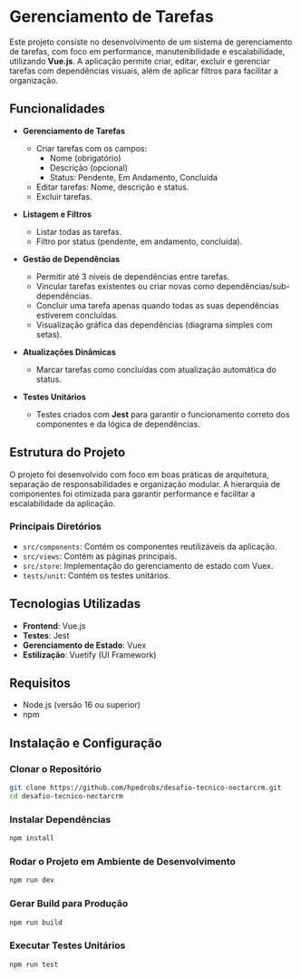 # Gerenciamento de Tarefas

Este projeto consiste no desenvolvimento de um sistema de gerenciamento de tarefas, com foco em performance, manutenibilidade e escalabilidade, utilizando **Vue.js**. A aplicação permite criar, editar, excluir e gerenciar tarefas com dependências visuais, além de aplicar filtros para facilitar a organização.

## Funcionalidades

-   **Gerenciamento de Tarefas**

    -   Criar tarefas com os campos:
        -   Nome (obrigatório)
        -   Descrição (opcional)
        -   Status: Pendente, Em Andamento, Concluída
    -   Editar tarefas: Nome, descrição e status.
    -   Excluir tarefas.

-   **Listagem e Filtros**

    -   Listar todas as tarefas.
    -   Filtro por status (pendente, em andamento, concluída).

-   **Gestão de Dependências**

    -   Permitir até 3 níveis de dependências entre tarefas.
    -   Vincular tarefas existentes ou criar novas como dependências/sub-dependências.
    -   Concluir uma tarefa apenas quando todas as suas dependências estiverem concluídas.
    -   Visualização gráfica das dependências (diagrama simples com setas).

-   **Atualizações Dinâmicas**

    -   Marcar tarefas como concluídas com atualização automática do status.

-   **Testes Unitários**
    -   Testes criados com **Jest** para garantir o funcionamento correto dos componentes e da lógica de dependências.

## Estrutura do Projeto

O projeto foi desenvolvido com foco em boas práticas de arquitetura, separação de responsabilidades e organização modular. A hierarquia de componentes foi otimizada para garantir performance e facilitar a escalabilidade da aplicação.

### Principais Diretórios

-   `src/components`: Contém os componentes reutilizáveis da aplicação.
-   `src/views`: Contém as páginas principais.
-   `src/store`: Implementação do gerenciamento de estado com Vuex.
-   `tests/unit`: Contém os testes unitários.

## Tecnologias Utilizadas

-   **Frontend**: Vue.js
-   **Testes**: Jest
-   **Gerenciamento de Estado**: Vuex
-   **Estilização**: Vuetify (UI Framework)

## Requisitos

-   Node.js (versão 16 ou superior)
-   npm

## Instalação e Configuração

### Clonar o Repositório

```sh
git clone https://github.com/hpedrobs/desafio-tecnico-nectarcrm.git
cd desafio-tecnico-nectarcrm
```

### Instalar Dependências

```sh
npm install
```

### Rodar o Projeto em Ambiente de Desenvolvimento

```sh
npm run dev
```

### Gerar Build para Produção

```sh
npm run build
```

### Executar Testes Unitários

```sh
npm run test
```
